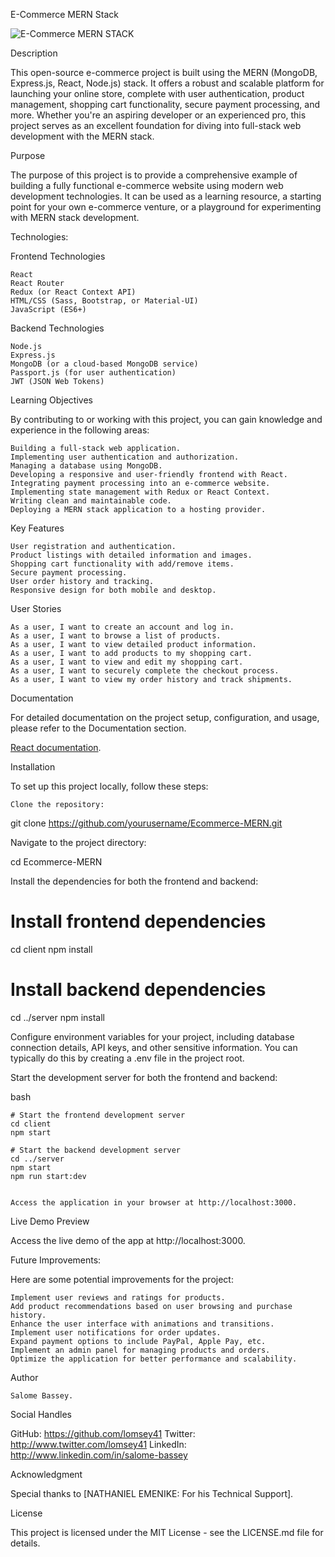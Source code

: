E-Commerce MERN Stack

![E-Commerce MERN STACK](https://i.imgur.com/LZafZ91.png)



Description

This open-source e-commerce project is built using the MERN (MongoDB, Express.js, React, Node.js) stack. It offers a robust and scalable platform for launching your online store, complete with user authentication, product management, shopping cart functionality, secure payment processing, and more. Whether you're an aspiring developer or an experienced pro, this project serves as an excellent foundation for diving into full-stack web development with the MERN stack.


Purpose

The purpose of this project is to provide a comprehensive example of building a fully functional e-commerce website using modern web development technologies. It can be used as a learning resource, a starting point for your own e-commerce venture, or a playground for experimenting with MERN stack development.


Technologies:

Frontend Technologies

    React
    React Router
    Redux (or React Context API)
    HTML/CSS (Sass, Bootstrap, or Material-UI)
    JavaScript (ES6+)
    



Backend Technologies

    Node.js
    Express.js
    MongoDB (or a cloud-based MongoDB service)
    Passport.js (for user authentication)
    JWT (JSON Web Tokens)
    



Learning Objectives

By contributing to or working with this project, you can gain knowledge and experience in the following areas:

    Building a full-stack web application.
    Implementing user authentication and authorization.
    Managing a database using MongoDB.
    Developing a responsive and user-friendly frontend with React.
    Integrating payment processing into an e-commerce website.
    Implementing state management with Redux or React Context.
    Writing clean and maintainable code.
    Deploying a MERN stack application to a hosting provider.



Key Features

    User registration and authentication.
    Product listings with detailed information and images.
    Shopping cart functionality with add/remove items.
    Secure payment processing.
    User order history and tracking.
    Responsive design for both mobile and desktop.



User Stories

    As a user, I want to create an account and log in.
    As a user, I want to browse a list of products.
    As a user, I want to view detailed product information.
    As a user, I want to add products to my shopping cart.
    As a user, I want to view and edit my shopping cart.
    As a user, I want to securely complete the checkout process.
    As a user, I want to view my order history and track shipments.



Documentation

For detailed documentation on the project setup, configuration, and usage, please refer to the Documentation section.

[React documentation](https://reactjs.org/).



Installation

To set up this project locally, follow these steps:


    Clone the repository:

    

git clone https://github.com/yourusername/Ecommerce-MERN.git

Navigate to the project directory:



cd Ecommerce-MERN

Install the dependencies for both the frontend and backend:



# Install frontend dependencies
cd client
npm install


# Install backend dependencies
cd ../server
npm install

Configure environment variables for your project, including database connection details, API keys, and other sensitive information. You can typically do this by creating a .env file in the project root.


Start the development server for both the frontend and backend:

bash

    # Start the frontend development server
    cd client
    npm start

    # Start the backend development server
    cd ../server
    npm start
    npm run start:dev


    Access the application in your browser at http://localhost:3000.



Live Demo Preview


Access the live demo of the app at http://localhost:3000.



Future Improvements:

Here are some potential improvements for the project:

    Implement user reviews and ratings for products.
    Add product recommendations based on user browsing and purchase history.
    Enhance the user interface with animations and transitions.
    Implement user notifications for order updates.
    Expand payment options to include PayPal, Apple Pay, etc.
    Implement an admin panel for managing products and orders.
    Optimize the application for better performance and scalability.



Author

    Salome Bassey.

Social Handles

GitHub: https://github.com/lomsey41
Twitter: http://www.twitter.com/lomsey41
LinkedIn:  http://www.linkedin.com/in/salome-bassey



Acknowledgment

Special thanks to [NATHANIEL EMENIKE: For his Technical Support].



License

This project is licensed under the MIT License - see the LICENSE.md file for details.




